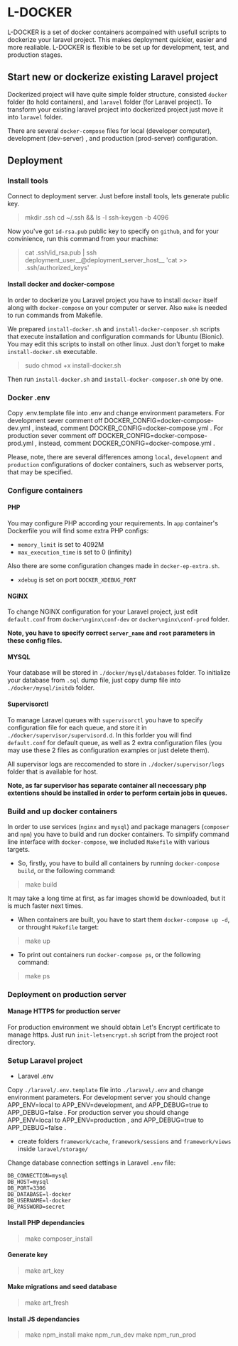 # L-DOCKER

L-DOCKER is a set of docker containers acompained with usefull scripts to dockerize your laravel project. This makes deployment quickier, easier and more realiable. L-DOCKER is flexible to be set up for development, test, and production stages.

## Start new or dockerize existing Laravel project 

Dockerized project will have quite simple folder structure, consisted `docker` folder (to hold containers), and  `laravel` folder (for Laravel project). To transform your existing laravel project into dockerized project just move it into `laravel` folder.  

There are several `docker-compose` files for local (developer computer), development (dev-server) , and production (prod-server) configuration. 

## Deployment

### Install tools

Connect to deployment server. Just before install tools, lets generate public key.
> mkdir .ssh
> cd ~/.ssh && ls -l
> ssh-keygen -b 4096

Now you've got `id-rsa.pub` public key to specify on `github`, and for your convinience, run this command from your machine:

> cat .ssh/id_rsa.pub | ssh deployment_user__@deployment_server_host__ 'cat >> .ssh/authorized_keys'

#### Install docker and docker-compose

In order to dockerize you Laravel project you have to install `docker` itself along with `docker-compose` on your computer or server.
Also `make` is needed to run commands from Makefile. 

We prepared `install-docker.sh` and `install-docker-composer.sh` scripts that execute installation and configuration commands for Ubuntu (Bionic). You may edit this scripts to install on other linux. Just don't forget to make `install-docker.sh` executable.

> sudo chmod +x install-docker.sh

Then run `install-docker.sh` and `install-docker-composer.sh` one by one.

### Docker .env

Copy .env.template file into .env and change environment parameters.
For development sever comment off DOCKER_CONFIG=docker-compose-dev.yml , instead, comment DOCKER_CONFIG=docker-compose.yml .
For production sever comment off DOCKER_CONFIG=docker-compose-prod.yml , instead, comment DOCKER_CONFIG=docker-compose.yml .

Please, note, there are several differences among `local`, `development` and `production` configurations of docker containers, such as webserver ports, that may be specified.  

### Configure containers

#### PHP

You may configure PHP according your requirements. In `app` container's Dockerfile you will find some extra PHP configs:

* `memory_limit` is set to 4092M
* `max_execution_time` is set to 0 (infinity)

Also there are some configuration changes made in `docker-ep-extra.sh`.
* `xdebug` is set on port `DOCKER_XDEBUG_PORT`

#### NGINX

To change NGINX configuration for your Laravel project, just edit `default.conf` from `docker\nginx\conf-dev` or `docker\nginx\conf-prod` folder.

**Note, you have to specify correct `server_name` and `root` parameters in these config files.**

#### MYSQL

Your database will be stored in `./docker/mysql/databases` folder.
To initialize your database from `.sql` dump file, just copy dump file into  `./docker/mysql/initdb` folder.

#### Supervisorctl

To manage Laravel queues with `supervisorctl` you have to specify configuration file for each queue, and store it in `./docker/supervisor/supervisord.d`. In this forlder you will find `default.conf` for default queue, as well as 2 extra configuration files (you may use these 2 files as configuration examples or just delete them).

All supervisor logs are reccomended to store in `./docker/supervisor/logs` folder that is available for host.

**Note, as far supervisor has separate container all neccessary php extentions should be installed in order to perform certain jobs in queues.**

### Build and up docker containers

In order to use services (`nginx` and `mysql`) and package managers (`composer` and `npm`) you have to build and run docker containers. To simplify command line interface with `docker-compose`, we included `Makefile` with various targets.

* So, firstly, you have to build all containers by running `docker-compose build`, or the following command:

> make build

It may take a long time at first, as far images showld be downloaded, but it is much faster next times. 

* When containers are built, you have to start them `docker-compose up -d`, or throught `Makefile` target:

> make up

* To print out containers run `docker-compose ps`, or the following command:  

> make ps

### Deployment on production server

#### Manage HTTPS for production server

For production environment we should obtain Let's Encrypt certificate to manage https. Just run `init-letsencrypt.sh` script from the project root directory.

### Setup Laravel project

* Laravel .env

Copy `./laravel/.env.template` file into `./laravel/.env` and change environment parameters.
For development server you should change APP_ENV=local to APP_ENV=development,  and  APP_DEBUG=true to APP_DEBUG=false .
For production server you should change APP_ENV=local to APP_ENV=production ,  and  APP_DEBUG=true to APP_DEBUG=false .

* create folders `framework/cache`, `framework/sessions` and `framework/views` inside `laravel/storage/`

Change database connection settings in Laravel `.env` file:

```
DB_CONNECTION=mysql
DB_HOST=mysql
DB_PORT=3306
DB_DATABASE=l-docker
DB_USERNAME=l-docker
DB_PASSWORD=secret
```

#### Install PHP dependancies

> make composer_install

#### Generate key

> make art_key

#### Make migrations and seed database

> make art_fresh

#### Install JS dependancies

> make npm_install
> make npm_run_dev
> make npm_run_prod
